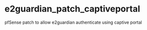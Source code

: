 # e2guardian_patch_captiveportal
pfSense patch to allow e2guardian authenticate using captive portal
